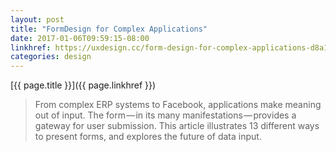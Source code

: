 ```yaml
---
layout: post
title: "FormDesign for Complex Applications"
date: 2017-01-06T09:59:15-08:00
linkhref: https://uxdesign.cc/form-design-for-complex-applications-d8a1d025eba6#.hoznnesvk
categories: design
---
```



[{{ page.title }}]({{ page.linkhref }})

> From complex ERP systems to Facebook, applications make meaning out of input. The form — in its many manifestations — provides a gateway for user submission. This article illustrates 13 different ways to present forms, and explores the future of data input.


